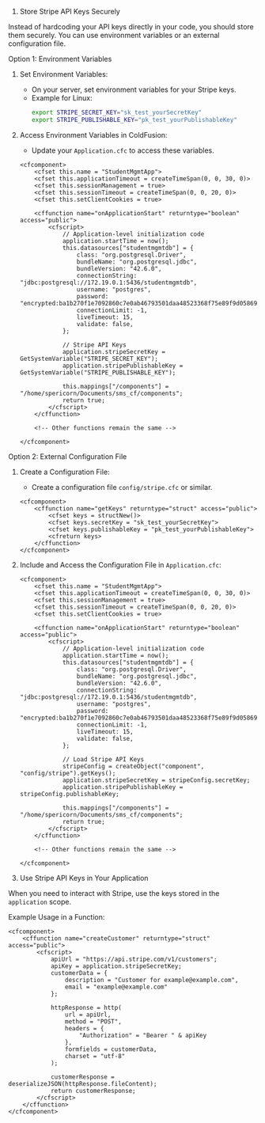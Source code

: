 1. Store Stripe API Keys Securely

Instead of hardcoding your API keys directly in your code, you should store them securely. You can use environment variables or an external configuration file. 

 Option 1: Environment Variables

1. Set Environment Variables:
   - On your server, set environment variables for your Stripe keys.
   - Example for Linux:
     ```bash
     export STRIPE_SECRET_KEY="sk_test_yourSecretKey"
     export STRIPE_PUBLISHABLE_KEY="pk_test_yourPublishableKey"
     ```

2. Access Environment Variables in ColdFusion:
   - Update your `Application.cfc` to access these variables.

   ```cfscript
   <cfcomponent>
       <cfset this.name = "StudentMgmtApp">
       <cfset this.applicationTimeout = createTimeSpan(0, 0, 30, 0)>
       <cfset this.sessionManagement = true>
       <cfset this.sessionTimeout = createTimeSpan(0, 0, 20, 0)>
       <cfset this.setClientCookies = true>

       <cffunction name="onApplicationStart" returntype="boolean" access="public">
           <cfscript>
               // Application-level initialization code
               application.startTime = now();
               this.datasources["studentmgmtdb"] = {
                   class: "org.postgresql.Driver", 
                   bundleName: "org.postgresql.jdbc", 
                   bundleVersion: "42.6.0",
                   connectionString: "jdbc:postgresql://172.19.0.1:5436/studentmgmtdb",
                   username: "postgres",
                   password: "encrypted:ba1b270f1e7092860c7e0ab46793501daa48523368f75e89f9d05869ca74244f",
                   connectionLimit: -1,
                   liveTimeout: 15, 
                   validate: false,
               };

               // Stripe API Keys
               application.stripeSecretKey = GetSystemVariable("STRIPE_SECRET_KEY");
               application.stripePublishableKey = GetSystemVariable("STRIPE_PUBLISHABLE_KEY");

               this.mappings["/components"] = "/home/spericorn/Documents/sms_cf/components";
               return true;
           </cfscript>
       </cffunction>

       <!-- Other functions remain the same -->

   </cfcomponent>
   ```

 Option 2: External Configuration File

1. Create a Configuration File:
   - Create a configuration file `config/stripe.cfc` or similar.

   ```cfscript
   <cfcomponent>
       <cffunction name="getKeys" returntype="struct" access="public">
           <cfset keys = structNew()>
           <cfset keys.secretKey = "sk_test_yourSecretKey">
           <cfset keys.publishableKey = "pk_test_yourPublishableKey">
           <cfreturn keys>
       </cffunction>
   </cfcomponent>
   ```

2. Include and Access the Configuration File in `Application.cfc`:

   ```cfscript
   <cfcomponent>
       <cfset this.name = "StudentMgmtApp">
       <cfset this.applicationTimeout = createTimeSpan(0, 0, 30, 0)>
       <cfset this.sessionManagement = true>
       <cfset this.sessionTimeout = createTimeSpan(0, 0, 20, 0)>
       <cfset this.setClientCookies = true>

       <cffunction name="onApplicationStart" returntype="boolean" access="public">
           <cfscript>
               // Application-level initialization code
               application.startTime = now();
               this.datasources["studentmgmtdb"] = {
                   class: "org.postgresql.Driver", 
                   bundleName: "org.postgresql.jdbc", 
                   bundleVersion: "42.6.0",
                   connectionString: "jdbc:postgresql://172.19.0.1:5436/studentmgmtdb",
                   username: "postgres",
                   password: "encrypted:ba1b270f1e7092860c7e0ab46793501daa48523368f75e89f9d05869ca74244f",
                   connectionLimit: -1,
                   liveTimeout: 15, 
                   validate: false,
               };

               // Load Stripe API Keys
               stripeConfig = createObject("component", "config/stripe").getKeys();
               application.stripeSecretKey = stripeConfig.secretKey;
               application.stripePublishableKey = stripeConfig.publishableKey;

               this.mappings["/components"] = "/home/spericorn/Documents/sms_cf/components";
               return true;
           </cfscript>
       </cffunction>

       <!-- Other functions remain the same -->

   </cfcomponent>
   ```

 2. Use Stripe API Keys in Your Application

When you need to interact with Stripe, use the keys stored in the `application` scope.

Example Usage in a Function:

```cfscript
<cfcomponent>
    <cffunction name="createCustomer" returntype="struct" access="public">
        <cfscript>
            apiUrl = "https://api.stripe.com/v1/customers";
            apiKey = application.stripeSecretKey;
            customerData = {
                description = "Customer for example@example.com",
                email = "example@example.com"
            };

            httpResponse = http(
                url = apiUrl,
                method = "POST",
                headers = {
                    "Authorization" = "Bearer " & apiKey
                },
                formfields = customerData,
                charset = "utf-8"
            );

            customerResponse = deserializeJSON(httpResponse.fileContent);
            return customerResponse;
        </cfscript>
    </cffunction>
</cfcomponent>
```


